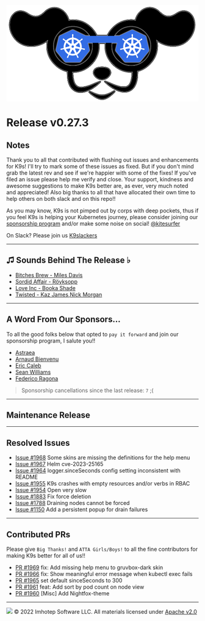<img src="https://raw.githubusercontent.com/derailed/k9s/master/assets/k9s.png" align="center" width="800" height="auto"/>

# Release v0.27.3

## Notes

Thank you to all that contributed with flushing out issues and enhancements for K9s! I'll try to mark some of these issues as fixed. But if you don't mind grab the latest rev and see if we're happier with some of the fixes! If you've filed an issue please help me verify and close. Your support, kindness and awesome suggestions to make K9s better are, as ever, very much noted and appreciated! Also big thanks to all that have allocated their own time to help others on both slack and on this repo!!

As you may know, K9s is not pimped out by corps with deep pockets, thus if you feel K9s is helping your Kubernetes journey, please consider joining our [sponsorship program](https://github.com/sponsors/derailed) and/or make some noise on social! [@kitesurfer](https://twitter.com/kitesurfer)

On Slack? Please join us [K9slackers](https://join.slack.com/t/k9sers/shared_invite/enQtOTA5MDEyNzI5MTU0LWQ1ZGI3MzliYzZhZWEyNzYxYzA3NjE0YTk1YmFmNzViZjIyNzhkZGI0MmJjYzhlNjdlMGJhYzE2ZGU1NjkyNTM)

---

## ♫ Sounds Behind The Release ♭

* [Bitches Brew - Miles Davis](https://www.youtube.com/watch?v=50fB5L1vmn8)
* [Sordid Affair - Röyksopp](https://www.youtube.com/watch?v=ECL5zO6ImsA)
* [Love Inc - Booka Shade](https://www.youtube.com/watch?v=sgLxTcok8kQ)
* [Twisted - Kaz James,Nick Morgan](https://www.youtube.com/watch?v=oOsYJ-Co8Y4)

---

## A Word From Our Sponsors...

To all the good folks below that opted to `pay it forward` and join our sponsorship program, I salute you!!

* [Astraea](https://github.com/s22)
* [Arnaud Bienvenu](https://github.com/abienvenu)
* [Eric Caleb](https://github.com/iamcaleberic)
* [Sean Williams](https://github.com/SeanThomasWilliams)
* [Federico Ragona](https://github.com/fedragon)

> Sponsorship cancellations since the last release: `7` ;(

---

## Maintenance Release

---

## Resolved Issues

* [Issue #1968](https://github.com/zloom/k9s/issues/1968) Some skins are missing the definitions for the help menu
* [Issue #1967](https://github.com/zloom/k9s/issues/1967) Helm cve-2023-25165
* [Issue #1964](https://github.com/zloom/k9s/issues/1964) logger.sinceSeconds config setting inconsistent with README
* [Issue #1955](https://github.com/zloom/k9s/issues/1955) K9s crashes with empty resources and/or verbs in RBAC
* [Issue #1954](https://github.com/zloom/k9s/issues/1954) Open very slow
* [Issue #1883](https://github.com/zloom/k9s/issues/1883) Fix force deletion
* [Issue #1788](https://github.com/zloom/k9s/issues/1788) Draining nodes cannot be forced
* [Issue #1150](https://github.com/zloom/k9s/issues/1150) Add a persistent popup for drain failures

---

## Contributed PRs

Please give `Big Thanks!` and `ATTA Girls/Boys!` to all the fine contributors for making K9s better for all of us!!

* [PR #1969](https://github.com/zloom/k9s/pull/1969) fix: Add missing help menu to gruvbox-dark skin
* [PR #1966](https://github.com/zloom/k9s/pull/1966) fix: Show meaningful error message when kubectl exec fails
* [PR #1965](https://github.com/zloom/k9s/pull/1965) set default sinceSeconds to 300
* [PR #1961](https://github.com/zloom/k9s/pull/1961) feat: Add sort by pod count on node view
* [PR #1960](https://github.com/zloom/k9s/pull/1960) [Misc] Add Nightfox-theme

---

<img src="https://raw.githubusercontent.com/derailed/k9s/master/assets/imhotep_logo.png" width="32" height="auto"/> © 2022 Imhotep Software LLC. All materials licensed under [Apache v2.0](http://www.apache.org/licenses/LICENSE-2.0)
